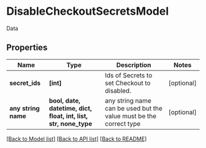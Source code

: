 # DisableCheckoutSecretsModel

Data

## Properties
Name | Type | Description | Notes
------------ | ------------- | ------------- | -------------
**secret_ids** | **[int]** | Ids of Secrets to set Checkout to disabled. | [optional] 
**any string name** | **bool, date, datetime, dict, float, int, list, str, none_type** | any string name can be used but the value must be the correct type | [optional]

[[Back to Model list]](../README.md#documentation-for-models) [[Back to API list]](../README.md#documentation-for-api-endpoints) [[Back to README]](../README.md)


